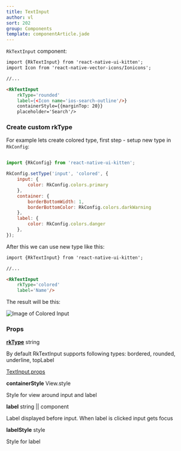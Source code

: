 ```yaml
---
title: TextInput
author: vl
sort: 202
group: Components
template: componentArticle.jade
---
```


<div class="component" image="https://thumbs.gfycat.com/ShockingComplexCowrie-size_restricted.gif"></div>

`RkTextInput` component:

```html
import {RkTextInput} from 'react-native-ui-kitten';
import Icon from 'react-native-vector-icons/Ionicons';

//... 

<RkTextInput 
    rkType='rounded' 
    label={<Icon name='ios-search-outline'/>} 
    containerStyle={{marginTop: 20}}
    placeholder='Search'/>

```

<a href="#" id="custom"></a>

### Create custom rkType

For example lets create colored type, first step - setup new type in  `RkConfig`:

```javascript

import {RkConfig} from 'react-native-ui-kitten';

RkConfig.setType('input', 'colored', {
    input: {
        color: RkConfig.colors.primary
    },
    container: {
        borderBottomWidth: 1,
        borderBottomColor: RkConfig.colors.darkWarning
    },
    label: {
        color: RkConfig.colors.danger
    },
});


```

After this we can use new type like this: 

```html
import {RkTextInput} from 'react-native-ui-kitten';

//... 

<RkTextInput 
    rkType='colored' 
    label='Name'/>

```

The result will be this:

![Image of Colored Input](/images/components/coloredInput.png)

### Props

<div class="doc-prop">
    <p><strong><a href="../customization#rkType">rkType</a></strong> string</p>
    <p>By default RkTextInput supports following types: bordered, rounded, underline, topLabel</p>
</div>

<div class="doc-prop">
    <p><a href="https://facebook.github.io/react-native/docs/textinput.html#props" target="_blank">TextInput.props</a></p>
</div>

<div class="doc-prop">
    <p><strong>containerStyle</strong> View.style</p>
    <p>Style for view around input and label</p>
</div>

<div class="doc-prop">
    <p><strong>label</strong> string || component</p>
    <p>Label displayed before input. When label is clicked input gets focus</p>
</div>

<div class="doc-prop">
    <p><strong>labelStyle</strong> style</p>
    <p>Style for label</p>
</div>